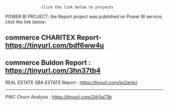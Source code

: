                    click the link below to projects
  
  POWER BI PROJECT: 
  the Report project was published on Power BI service, click the link below: 

commerce 
CHARITEX  Report-      https://tinyurl.com/bdf6ww4u
---------------------
commerce
Buldon Report :              https://tinyurl.com/3hn37tb4
-------------------------
REAL ESTATE 
SBA ESTATE Report :            https://tinyurl.com/kx2wrtcj

---------------------------------
PWC Churn Analysis :    https://tinyurl.com/24r5a73b

